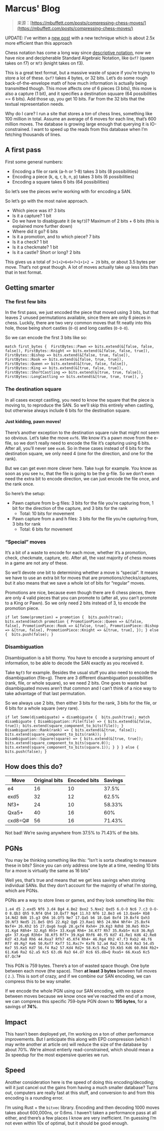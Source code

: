 <!--yml
category: 未分类
date: 2024-05-27 14:59:02
-->

# Marcus' Blog

> 来源：[https://mbuffett.com/posts/compressing-chess-moves/](https://mbuffett.com/posts/compressing-chess-moves/)

UPDATE: I’ve written a [new post](/posts/compressing-chess-moves-even-further/) with a new technique which is about 2.5x more efficient than this approach

Chess notation has come a long way since [descriptive notation](https://en.wikipedia.org/wiki/Descriptive_notation), now we have nice and decipherable Standard Algebraic Notation, like `Qxf7` (queen takes on f7) or `Nf3` (knight takes on f3).

This is a great text format, but a massive waste of space if you’re trying to store a lot of these. `Qxf7` takes 4 bytes, or 32 bits. Let’s do some rough back-of-the-envelope math of how much information is actually being transmitted though. This move affects one of 6 pieces (3 bits), this move is also a capture (1 bit), and it specifies a destination squuare (64 possibilities == 6 bits). Add those up, you get 10 bits. Far from the 32 bits that the textual representation needs.

Why do I care? I run a site that stores a *ton* of chess lines, something like 100 million in total. Assume an average of 6 moves for each line, that’s 600 million moves. The database is growing large enough that querying it is IO-constrained. I want to speed up the reads from this database when I’m fetching thousands of lines.

## A first pass

First some general numbers:

*   Encoding a file or rank (a-h or 1-8) takes 3 bits (8 possibilities)
*   Encoding a piece (k, q, r, b, n, p) takes 3 bits (6 possibilities)
*   Encoding a square takes 6 bits (64 possibilities)

So let’s see the pieces we’re working with for encoding a SAN.

So let’s go with the most naive approach.

*   Which piece was it? 3 bits
*   Is it a capture? 1 bit
*   Do we have to disabiguate it (ie `Ngf3`)? Maximum of 2 bits + 6 bits (this is explained more further down)
*   Where did it go? 6 bits
*   Is it a promotion, and to which piece? 7 bits
*   Is it a check? 1 bit
*   Is it a checkmate? 1 bit
*   Is it a castle? Short or long? 2 bits

This gives us a total of `3+1+2+6+6+7+1+1+2 = 29` bits, or about 3.5 bytes per move. That’s not great though. A lot of moves actually take up less bits than that in text format.

## Getting smarter

### The first few bits

In the first pass, we just encoded the piece that moved using 3 bits, but that leaves 2 unused permutations available, since there are only 6 pieces in chess. Luckily, there are two very common moves that fit neatly into this hole, those being short castles (`O-O`) and long castles (`O-O-O`).

So we can encode the first 3 bits like so:

```
match first_bytes {  FirstBytes::Pawn => bits.extend(&[false, false, false]), FirstBytes::Knight => bits.extend(&[false, false, true]), FirstBytes::Bishop => bits.extend(&[false, true, false]), FirstBytes::Rook => bits.extend(&[false, true, true]), FirstBytes::Queen => bits.extend(&[true, false, false]), FirstBytes::King => bits.extend(&[true, false, true]), FirstBytes::ShortCastling => bits.extend(&[true, true, false]), FirstBytes::LongCastling => bits.extend(&[true, true, true]), } 
```

### The destination square

In all cases except castling, you need to know the square that the piece is moving to, to reproduce the SAN. So we’ll skip this entirely when castling, but otherwise always include 6 bits for the destination square.

#### Just kidding, pawn moves!

There’s another exception to the destination square rule that might not seem so obvious. Let’s take the move `exf6`. We know it’s a pawn move from the e-file, so we don’t really need to encode the file it’s capturing using 6 bits. After all, you’ll never see `exa6`. So in these cases instead of 6 bits for the destination square, we only need 4 (one for the direction, and one for the rank).

But we can get even more clever here. Take `hxg6` for example. You know as soon as you see `hx`, that the file is going to be the g-file. So we don’t even need the extra bit to encode direction, we can just encode the file once, and the rank once.

So here’s the setup:

*   Pawn capture from b-g files: 3 bits for the file you’re capturing from, 1 bit for the direction of the capture, and 3 bits for the rank
    *   Total: 10 bits for movement
*   Pawn capture from a and h files: 3 bits for the file you’re capturing from, 3 bits for rank
    *   Total: 6 bits for movement

### “Special” moves

It’s a bit of a waste to encode for each move, whether it’s a promotion, check, checkmate, capture, etc. After all, the vast majority of chess moves in a game are not any of these.

So we’ll devote one bit to determining whether a move is “special”. It means we have to use an extra bit for moves that are promotions/checks/captures, but it also means that we save a whole lot of bits for “regular” moves.

Promotions are nice, because even though there are 6 chess pieces, there are only 4 valid pieces that you can promote to (after all, you can’t promote to a King or Pawn). So we only need 2 bits instead of 3, to encode the promotion piece.

```
if let Some(promotion) = promotion {  bits.push(true); bits.extend(match promotion { PromotionPiece::Queen => &[false, false], PromotionPiece::Rook => &[false, true], PromotionPiece::Bishop => &[true, false], PromotionPiece::Knight => &[true, true], }); } else {  bits.push(false); } 
```

### Disambiguation

Disambiguation is a bit thorny. You have to encode a surprising amount of information, to be able to decode the SAN exactly as you received it.

Take `Ngf3` for example. Besides the usual stuff you also need to encode the disambiguation (file=g). There are 3 different disambiguation possibilities (rank, file, or whole square), so we need 2 bits. One goes to waste but disambiguated moves aren’t that common and I can’t think of a nice way to take advantage of that last permutation.

So we always use 2 bits, then either 3 bits for the rank, 3 bits for the file, or 6 bits for a whole square (very rare).

```
if let Some(disambiguate) = disambiguate {  bits.push(true); match disambiguate { Disambiguation::File(file) => { bits.extend(&[false, true]); bits.extend(square_component_to_bits(file)); } Disambiguation::Rank(rank) => { bits.extend(&[true, false]); bits.extend(square_component_to_bits(rank)); } Disambiguation::Square(square) => { bits.extend(&[true, true]); bits.extend(square_component_to_bits(square.0)); bits.extend(square_component_to_bits(square.1)); } } } else {  bits.push(false); } 
```

## How does this do?

| Move | Original bits | Encoded bits | Savings |
| --- | --- | --- | --- |
| e4 | 16 | 10 | 37.5% |
| exd5 | 32 | 12 | 62.5% |
| Nf3+ | 24 | 10 | 58.33% |
| Qxa5+ | 40 | 16 | 60% |
| cxd8=Q# | 56 | 16 | 71.43% |

Not bad! We’re saving anywhere from 37.5% to 71.43% of the bits.

## PGNs

You may be thinking something like this: “Isn’t is sorta cheating to measure these in bits? Since you can only address one byte at a time, needing 10 bits for a move is virtually the same as 16 bits”

Well yes, that’s true and means that we get less savings when storing individual SANs. But they don’t account for the majority of what I’m storing, which are PGNs.

PGNs are a way to store lines or games, and they look something like this:

```
1.e4 d5 2.exd5 Nf6 3.d4 Bg4 4.Be2 Bxe2 5.Nxe2 Qxd5 6.O-O Nc6 7.c3 O-O-O 8.Qb3 Qh5 9.Nf4 Qh4 10.Qxf7 Ng4 11.h3 Nf6 12.Be3 e6 13.Qxe6+ Kb8 14.Nd2 Bd6 15.g3 Qh6 16.Qf5 Ne7 17.Qa5 b6 18.Qa6 Bxf4 19.Bxf4 Qxh3 20.Nf3 Ned5 21.Be5 Qh5 22.Kg2 Qg6 23.Rae1 Nh5 24.Nh4 Nhf4+ 25.Bxf4 Nxf4+ 26.Kh2 b5 27.Qxg6 hxg6 28.gxf4 Rxh4+ 29.Kg3 Rdh8 30.Re5 Rh3+ 31.Kg4 R8h4+ 32.Kg5 Rh5+ 33.Kxg6 Rh6+ 34.Kf7 Rh7 35.Rxb5+ Kc8 36.Rg5 g6+ 37.Kxg6 R3h6+ 38.Kf5 Rf7+ 39.Kg4 Rhf6 40.f5 Kd7 41.Re1 Kd6 42.Re8 Kd7 43.Ra8 Rh6 44.Rxa7 Rfh7 45.Kf4 Rh4+ 46.Rg4 Rh2 47.f3 Rxb2 48.f6 Rf7 49.Rg7 Ke6 50.Rxf7 Kxf7 51.Rxc7+ Kxf6 52.a4 Ra2 53.Rc4 Ra3 54.d5 Ke7 55.Ke5 Kd7 56.f4 Ra2 57.Kd4 Rd2+ 58.Kc5 Ra2 59.Kb5 Kd6 60.Rd4 Rb2+ 61.Ka6 Ra2 62.a5 Kc5 63.d6 Ra3 64.d7 Kc6 65.d8=Q Rxa5+ 66.Kxa5 Kc5 67.Qc7# 
```

This PGN is 759 bytes. There’s a ton of wasted space though. One byte between each move (the space). Then **at least 3 bytes** between full moves ( `2.`). This is sort of crazy, and if we combine our SAN encoding, we can compress this to be way smaller.

If we encode the whole PGN using our SAN encoding, with no space between moves because we know once we’ve reached the end of a move, we can compress this specific 759-byte PGN down to **195 bytes**, for a savings of **74%**.

## Impact

This hasn’t been deployed yet, I’m working on a ton of other performance improvements. But I anticipate this along with EPD compression (which I may write another at article on) will reduce the size of the database by about 70%. We’re almost entierly read-constrained, which should mean a 3x speedup for the most expensive queries we run.

## Speed

Another consideration here is the speed of doing this encoding/decoding; will it just cancel out the gains from having a much smaller database? Turns out, computers are really fast at this stuff, and conversion to and from this encoding is a rounding error.

I’m using Rust + the `bitvec` library. Encoding and then decoding 1000 moves takes about 600,000ns, or 0.6ms. I haven’t taken a performance pass at all either, and there’s a few places I know are very inefficient. I’m guessing I’m not even within 10x of optimal, but it should be good enough.